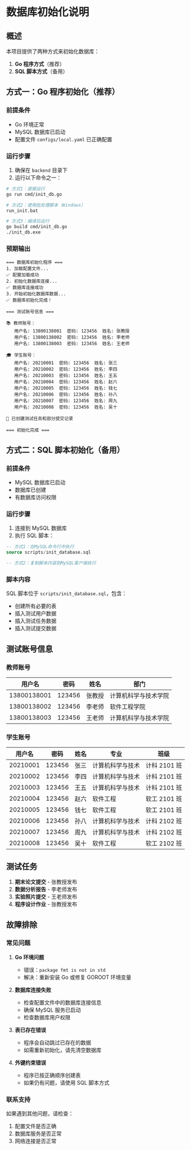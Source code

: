 # 数据库初始化说明

## 概述

本项目提供了两种方式来初始化数据库：

1. **Go 程序方式**（推荐）
2. **SQL 脚本方式**（备用）

## 方式一：Go 程序初始化（推荐）

### 前提条件

- Go 环境正常
- MySQL 数据库已启动
- 配置文件 `configs/local.yaml` 已正确配置

### 运行步骤

1. 确保在 `backend` 目录下
2. 运行以下命令之一：

```bash
# 方式1：直接运行
go run cmd/init_db.go

# 方式2：使用批处理脚本（Windows）
run_init.bat

# 方式3：编译后运行
go build cmd/init_db.go
./init_db.exe
```

### 预期输出

```
=== 数据库初始化程序 ===
1. 加载配置文件...
✅ 配置加载成功
2. 初始化数据库连接...
✅ 数据库连接成功
3. 开始初始化数据库数据...
✅ 数据库初始化完成！

=== 测试账号信息 ===

📚 教师账号：
   用户名: 13800138001  密码: 123456  姓名: 张教授
   用户名: 13800138002  密码: 123456  姓名: 李老师
   用户名: 13800138003  密码: 123456  姓名: 王老师

🎓 学生账号：
   用户名: 20210001  密码: 123456  姓名: 张三
   用户名: 20210002  密码: 123456  姓名: 李四
   用户名: 20210003  密码: 123456  姓名: 王五
   用户名: 20210004  密码: 123456  姓名: 赵六
   用户名: 20210005  密码: 123456  姓名: 钱七
   用户名: 20210006  密码: 123456  姓名: 孙八
   用户名: 20210007  密码: 123456  姓名: 周九
   用户名: 20210008  密码: 123456  姓名: 吴十

📝 已创建测试任务和部分提交记录

=== 初始化完成 ===
```

## 方式二：SQL 脚本初始化（备用）

### 前提条件

- MySQL 数据库已启动
- 数据库已创建
- 有数据库访问权限

### 运行步骤

1. 连接到 MySQL 数据库
2. 执行 SQL 脚本：

```sql
-- 方式1：在MySQL命令行中执行
source scripts/init_database.sql

-- 方式2：复制脚本内容到MySQL客户端执行
```

### 脚本内容

SQL 脚本位于 `scripts/init_database.sql`，包含：

- 创建所有必要的表
- 插入测试用户数据
- 插入测试任务数据
- 插入测试提交数据

## 测试账号信息

### 教师账号

| 用户名      | 密码   | 姓名   | 部门                 |
| ----------- | ------ | ------ | -------------------- |
| 13800138001 | 123456 | 张教授 | 计算机科学与技术学院 |
| 13800138002 | 123456 | 李老师 | 软件工程学院         |
| 13800138003 | 123456 | 王老师 | 计算机科学与技术学院 |

### 学生账号

| 用户名   | 密码   | 姓名 | 专业             | 班级         |
| -------- | ------ | ---- | ---------------- | ------------ |
| 20210001 | 123456 | 张三 | 计算机科学与技术 | 计科 2101 班 |
| 20210002 | 123456 | 李四 | 计算机科学与技术 | 计科 2101 班 |
| 20210003 | 123456 | 王五 | 计算机科学与技术 | 计科 2101 班 |
| 20210004 | 123456 | 赵六 | 软件工程         | 软工 2101 班 |
| 20210005 | 123456 | 钱七 | 软件工程         | 软工 2101 班 |
| 20210006 | 123456 | 孙八 | 计算机科学与技术 | 计科 2102 班 |
| 20210007 | 123456 | 周九 | 计算机科学与技术 | 计科 2102 班 |
| 20210008 | 123456 | 吴十 | 软件工程         | 软工 2102 班 |

## 测试任务

1. **期末论文提交** - 张教授发布
2. **数据分析报告** - 李老师发布
3. **实验照片提交** - 王老师发布
4. **程序设计作业** - 张教授发布

## 故障排除

### 常见问题

1. **Go 环境问题**

   - 错误：`package fmt is not in std`
   - 解决：重新安装 Go 或修复 GOROOT 环境变量

2. **数据库连接失败**

   - 检查配置文件中的数据库连接信息
   - 确保 MySQL 服务已启动
   - 检查数据库用户权限

3. **表已存在错误**

   - 程序会自动跳过已存在的数据
   - 如需重新初始化，请先清空数据库

4. **外键约束错误**
   - 程序已按正确顺序创建表
   - 如果仍有问题，请使用 SQL 脚本方式

### 联系支持

如果遇到其他问题，请检查：

1. 配置文件是否正确
2. 数据库服务是否正常
3. 网络连接是否正常
